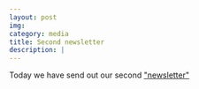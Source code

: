 ```yaml
---
layout: post
img: 
category: media
title: Second newsletter
description: |
---
```

  Today we have send out our second ["newsletter"](http://us15.campaign-archive2.com/?u=6f5ee361725aee04f2478e8f7&id=a0637d260e)
